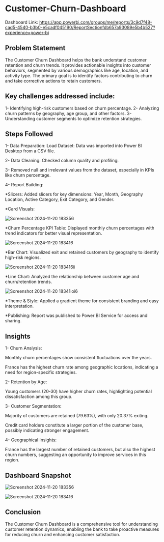 # Customer-Churn-Dashboard

Dashboard Link: https://app.powerbi.com/groups/me/reports/3c9d7f48-cad5-4540-b3b0-e5cadf045190/ReportSectionfdb657a93089e5b4b527?experience=power-bi

## Problem Statement
The Customer Churn Dashboard helps the bank understand customer retention and churn trends. It provides actionable insights into customer behaviors, segmented by various demographics like age, location, and activity type. The primary goal is to identify factors contributing to churn and take corrective actions to retain customers.

## Key challenges addressed include:

1- Identifying high-risk customers based on churn percentage.
2- Analyzing churn patterns by geography, age group, and other factors.
3- Understanding customer segments to optimize retention strategies.

## Steps Followed
1- Data Preparation:
Load Dataset: Data was imported into Power BI Desktop from a CSV file.

2- Data Cleaning:
Checked column quality and profiling.

3- Removed null and irrelevant values from the dataset, especially in KPIs like churn percentage.

4- Report Building:

*Slicers:
Added slicers for key dimensions: Year, Month, Geography Location, 
Active Category, Exit Category, and Gender.

*Card Visuals:

![Screenshot 2024-11-20 183356](https://github.com/user-attachments/assets/dfdd146c-f0ac-4242-9f2b-bf9272ec6a8c)

*Churn Percentage KPI Table:
Displayed monthly churn percentages with trend indicators for better visual representation.

![Screenshot 2024-11-20 183416](https://github.com/user-attachments/assets/1f5dd8b0-6065-4bf8-87ef-bfd3ce4cf038)

*Bar Chart:
Visualized exit and retained customers by geography to identify high-risk regions.

![Screenshot 2024-11-20 183416ii](https://github.com/user-attachments/assets/fc52fd6d-4a97-4c47-bc0a-c877baf01b5b)


*Line Chart:
Analyzed the relationship between customer age and churn/retention trends.

![Screenshot 2024-11-20 18341ioi6](https://github.com/user-attachments/assets/dce0b632-e72d-4827-b18c-c4186266c05b)


*Theme & Style:
Applied a gradient theme for consistent branding and easy interpretation.

*Publishing:
Report was published to Power BI Service for access and sharing.

## Insights

1- Churn Analysis:

Monthly churn percentages show consistent fluctuations over the years.

France has the highest churn rate among geographic locations, indicating a need for region-specific strategies.

2- Retention by Age:

Young customers (20-30) have higher churn rates, highlighting potential dissatisfaction among this group.

3- Customer Segmentation:

Majority of customers are retained (79.63%), with only 20.37% exiting.

Credit card holders constitute a larger portion of the customer base, possibly indicating stronger engagement.

4- Geographical Insights:

France has the largest number of retained customers, but also the highest churn numbers, suggesting an opportunity to improve services in this region.

## Dashboard Snapshot
![Screenshot 2024-11-20 183356](https://github.com/user-attachments/assets/53d09b81-12d2-4ae9-a176-bc64edc87a5d)

![Screenshot 2024-11-20 183416](https://github.com/user-attachments/assets/d75c9b7c-b30b-434e-b956-4183077ab180)


## Conclusion
The Customer Churn Dashboard is a comprehensive tool for understanding customer retention dynamics, enabling the bank to take proactive measures for reducing churn and enhancing customer satisfaction.
